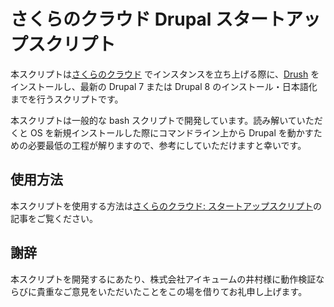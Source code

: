 # さくらのクラウド Drupal スタートアップスクリプト

本スクリプトは[さくらのクラウド](http://cloud.sakura.ad.jp/) でインスタンスを立ち上げる際に、[Drush](http://www.drush.org/) をインストールし、最新の Drupal 7 または Drupal 8 のインストール・日本語化までを行うスクリプトです。

本スクリプトは一般的な bash スクリプトで開発しています。読み解いていただくと OS を新規インストールした際にコマンドライン上から Drupal を動かすための必要最低の工程が解りますので、参考にしていただけますと幸いです。

## 使用方法

本スクリプトを使用する方法は[さくらのクラウド: スタートアップスクリプト](http://cloud-news.sakura.ad.jp/startup-script/)の記事をご覧ください。

## 謝辞

本スクリプトを開発するにあたり、株式会社アイキュームの井村様に動作検証ならびに貴重なご意見をいただいたことをこの場を借りてお礼申し上げます。
